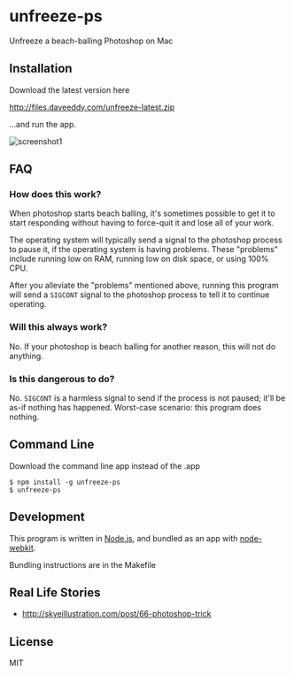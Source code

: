 unfreeze-ps
===========

Unfreeze a beach-balling Photoshop on Mac

Installation
------------

Download the latest version here

http://files.daveeddy.com/unfreeze-latest.zip

...and run the app.

![screenshot1](http://www.daveeddy.com/static/media/github/unfreeze-ps.png)

FAQ
---

### How does this work?

When photoshop starts beach balling, it's sometimes possible to get it to start
responding without having to force-quit it and lose all of your work.

The operating system will typically send a signal to the photoshop process to
pause it, if the operating system is having problems.  These "problems" include
running low on RAM, running low on disk space, or using 100% CPU.

After you alleviate the "problems" mentioned above, running this program will send
a `SIGCONT` signal to the photoshop process to tell it to continue operating.

### Will this always work?

No.  If your photoshop is beach balling for another reason, this will not do anything.

### Is this dangerous to do?

No.  `SIGCONT` is a harmless signal to send if the process is not paused; it'll be as-if
nothing has happened.  Worst-case scenario: this program does nothing.

Command Line
------------

Download the command line app instead of the .app

    $ npm install -g unfreeze-ps
    $ unfreeze-ps

Development
-----------

This program is written in [Node.js](http://nodejs.org), and bundled as an app with
[node-webkit](https://github.com/rogerwang/node-webkit).

Bundling instructions are in the Makefile

Real Life Stories
-----------------

- http://skyeillustration.com/post/66-photoshop-trick


License
-------

MIT
